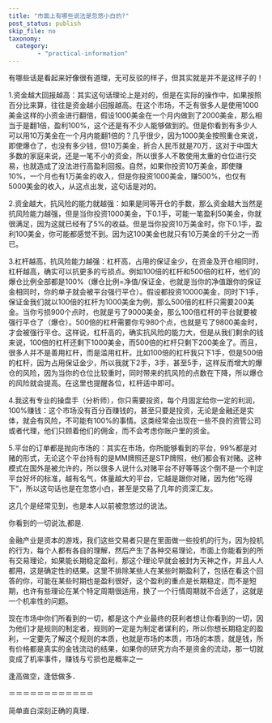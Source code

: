 ```yaml
---
title: "市面上有哪些说法是忽悠小白的?"
post_status: publish
skip_file: no
taxonomy:
  category:
        - "practical-information"
---
```


有哪些话是看起来好像很有道理，无可反驳的样子，但其实就是并不是这样子的！

1.资金越大回报越高：其实这句话理论上是对的，但是在实际的操作中，如果按照百分比来算，往往是资金越小回报越高。在这个市场，不乏有很多人是使用1000美金这样的小资金进行翻倍，假设1000美金在一个月内做到了2000美金，那么相当于是翻1倍，盈利100%，这个还是有不少人能够做到的。但是你看到有多少人可以用10万美金在一个月内能翻1倍的？几乎很少，因为1000美金按照重仓来说，即使爆仓了，也没有多少钱，但10万美金，折合人民币就是70万，这对于中国大多数的家庭来说，还是一笔不小的资金，所以很多人不敢使用太重的仓位进行交易，也就造成了没法进行高盈利回报。自然，如果你投资10万美金，即使赚10%，一个月也有1万美金的收入，但是你投资1000美金，赚500%，也仅有5000美金的收入，从这点出发，这句话是对的。

2.资金越大，抗风险的能力就越强：如果是同等开仓的手数，那么资金越大当然是抗风险能力越强，但是当你投资1000美金，下0.1手，可能一笔盈利50美金，你就很满足，因为这就已经有了5%的收益。但是当你投资10万美金时，你下0.1手，盈利100美金，你可能都感觉不到。因为这100美金也就只有10万美金的千分之一而已。

3.杠杆越高，抗风险能力越强：杠杆高，占用的保证金少，在资金及开仓相同时，杠杆越高，确实可以抗更多的亏损点。例如100倍的杠杆和500倍的杠杆，他们的爆仓比例全部都是100%（爆仓比例=净值/保证金，也就是当你的净值跟你的保证金相同时，你的单子就会被平台强行平仓）。假设都投资10000美金，同时下1手，保证金我们就以100倍的杠杆为1000美金为例，那么500倍的杠杆只需要200美金。当你亏损900个点时，也就是亏了9000美金，那么100倍杠杆的平台就要被强行平仓了（爆仓）。500倍的杠杆需要你亏980个点，也就是亏了9800美金时，才会被强行平仓。这样说，杠杆高的，确实抗风险的能力大，但是从我们剩余的钱来说，100倍的杠杆还剩下1000美金，而500倍的杠杆只剩下200美金了。而且，很多人并不是善用杠杆，而是滥用杠杆。比如100倍的杠杆我只下1手，但是500倍的杠杆，因为占用保证金少，所以我就下2手，3手，甚至5手，这样反而增大的爆仓的风险，因为当你的仓位比较重时，同时带来的抗风险的点数在下降，所以爆仓的风险就会提高。在这里也提醒各位，杠杆适中即可。

4.我这有专业的操盘手（分析师），你只需要投资，每个月固定给你一定的利润，100%赚钱：这个市场没有百分百赚钱的，甚至只要是投资，无论是金融还是实体，就会有风险，不可能有100%的事情。这类经常会出现在一些不良的资管公司或者代理，他们只顾着他们的佣金，而不会考虑你账户里的资金。

5.平台的订单都是抛向市场的：其实在市场，你所能够看到的平台，99%都是对赌的形式，无论这个平台持有的是MM牌照还是STP牌照，他们都会有对赌。这种模式在国外是被允许的，所以很多人说什么对赌平台不好等等这个倒不是一个判定平台好坏的标准，越有名气，体量越大的平台，它越是跟你对赌，因为他“吃得下”，所以这句话也是在忽悠小白，甚至是交易了几年的资深汇友。

这几个是经常见到，也是本人以前被忽悠过的说法。

你看到的一切说法,都是.

金融​产业是资本的游戏，我们这些交易者只是在里面做一些投机的行为，因为投机的行为，每个人都有各自的理解，然后产生了各种交易理论，市面上你能看到的所有交易理论，如果能长期稳定盈利，那这个理论早就会被封为天神之作，并且人人都用，这是确定性的结果。这里不排除某些人在某些时期盈利了，包括在看这个回答的你，可能在某些时期也是盈利很好，这个盈利的重点是长期稳定，而不是短期，也许有些理论在某个特定周期很适用，换了一个行情周期就不合适了，这就是一个机率性的问题。

现在市场中你们所看到的一切，都是这个产业最终的获利者想让你看到的一切，因为他们才是规则的制定者，规则的一定是为制定者谋利的，所以你想长期稳定的盈利，一定要先了解这个规则的本质，也就是市场的本质，市场的本质，就是钱，所有价格都是真实的金钱流动的结果，如果你的研究方向不是资金的流动，那一切就变成了机率事件，赚钱与亏损也是概率之一​

逢高做空，逢低做多．

＝＝＝＝＝＝＝＝＝＝＝＝

简单直白深刻正确的真理．​
